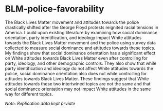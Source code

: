 # BLM-police-favorability

The Black Lives Matter movement and attitudes towards the police drastically shifted after the George Floyd protests reignited racial tensions in America. I build upon existing literature by examining how social dominance orientation, party identification, and ideology impact White attitudes towards the Black Lives Matter movement and the police using survey data collected to measure social dominance and attitudes towards these topics. My findings show that social dominance orientation has a significant effect on White attitudes towards Black Lives Matter even after controlling for party, ideology, and other demographic controls. They also show that while party identification and ideology do not affect White attitudes towards the police, social dominance orientation also does not while controlling for attitudes towards Black Lives Matter. These findings suggest that White attitudes towards these two intertwined topics are not the same and that social dominance orientation may not impact White attitudes in the same way for different topics.

*Note: Replication data kept prviate*
